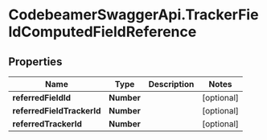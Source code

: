 # CodebeamerSwaggerApi.TrackerFieldComputedFieldReference

## Properties
Name | Type | Description | Notes
------------ | ------------- | ------------- | -------------
**referredFieldId** | **Number** |  | [optional] 
**referredFieldTrackerId** | **Number** |  | [optional] 
**referredTrackerId** | **Number** |  | [optional] 
